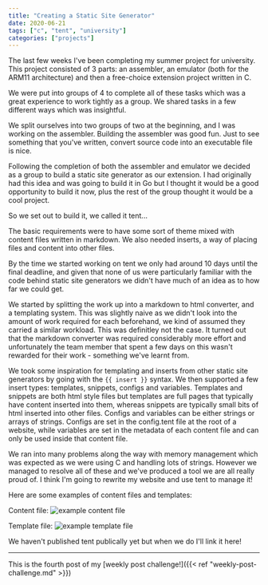 ```yaml
---
title: "Creating a Static Site Generator"
date: 2020-06-21
tags: ["c", "tent", "university"]
categories: ["projects"]
---
```


The last few weeks I've been completing my summer project for university. This project consisted of 3 parts: an assembler, an emulator (both for the ARM11 architecture) and then a free-choice extension project written in C.

We were put into groups of 4 to complete all of these tasks which was a great experience to work tightly as a group. We shared tasks in a few different ways which was insightful.

We split ourselves into two groups of two at the beginning, and I was working on the assembler. Building the assembler was good fun. Just to see something that you've written, convert source code into an executable file is nice.

Following the completion of both the assembler and emulator we decided as a group to build a static site generator as our extension. I had originally had this idea and was going to build it in Go but I thought it would be a good opportunity to build it now, plus the rest of the group thought it would be a cool project.

So we set out to build it, we called it tent...

The basic requirements were to have some sort of theme mixed with content files written in markdown. We also needed inserts, a way of placing files and content into other files.

By the time we started working on tent we only had around 10 days until the final deadline, and given that none of us were particularly familiar with the code behind static site generators we didn't have much of an idea as to how far we could get. 

We started by splitting the work up into a markdown to html converter, and a templating system. This was slightly naive as we didn't look into the amount of work required for each beforehand, we kind of assumed they carried a similar workload. This was definitley not the case. It turned out that the markdown converter was required considerably more effort and unfortunately the team member that spent a few days on this wasn't rewarded for their work - something we've learnt from.

We took some inspiration for templating and inserts from other static site generators by going with the `{{ insert }}` syntax. We then supported a few insert types: templates, snippets, configs and variables. Templates and snippets are both html style files but templates are full pages that typically have content inserted into them, whereas snippets are typically small bits of html inserted into other files. Configs and variables can be either strings or arrays of strings. Configs are set in the config.tent file at the root of a website, while variables are set in the metadata of each content file and can only be used inside that content file.

We ran into many problems along the way with memory management which was expected as we were using C and handling lots of strings. However we managed to resolve all of these and we've produced a tool we are all really proud of. I think I'm going to rewrite my website and use tent to manage it!

Here are some examples of content files and templates:

Content file:
![example content file](/images/tent/tent-content-file.png)

Template file:
![example template file](/images/tent/tent-template-file.png)

We haven't published tent publically yet but when we do I'll link it here!

--------------
This is the fourth post of my [weekly post challenge!]({{< ref "weekly-post-challenge.md" >}})
